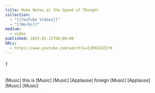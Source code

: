 ```yaml
---
title: Make Notes at the Speed of Thought
collection:
  - "[[YouTube Videos]]"
  - "[[Works]]"
medium:
  - video
published: 2023-01-11T00:00:00
URLs:
  - https://www.youtube.com/watch?v=I1RXGhZZ2r0
---
```


###### 1

[Music] this is [Music] [Music] [Applause] foreign [Music] [Applause] [Music] [Music]
